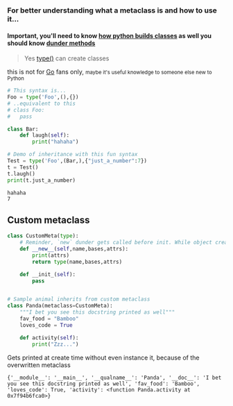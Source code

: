 ### For better understanding what a metaclass is and how to use it...
#### Important, you'll need to know [how python builds classes](https://docs.python.org/3/reference/datamodel.html#creating-the-class-object) as well you should know [dunder methods](https://docs.python.org/3/reference/datamodel.html)

> Yes [type()](https://docs.python.org/3/library/functions.html#type) can create classes

 this is not for [Go](https://golang.org/) fans only, <small>maybe it's useful knowledge to someone else new to Python</small>
```python
# This syntax is...
Foo = type('Foo',(),{})
# ..equivalent to this
# class Foo:
#   pass

class Bar:
    def laugh(self):
        print("hahaha")

# Demo of inheritance with this fun syntax
Test = type('Foo',(Bar,),{"just_a_number":7})   
t = Test()                              
t.laugh()
print(t.just_a_number)
```
```shell
hahaha
7
```


## Custom metaclass
```python
class CustomMeta(type):
    # Reminder, `new` dunder gets called before init. While object creation.
    def __new__(self,name,bases,attrs):
        print(attrs)
        return type(name,bases,attrs)

    def __init_(self):
        pass


# Sample animal inherits from custom metaclass
class Panda(metaclass=CustomMeta):
    """I bet you see this docstring printed as well"""
    fav_food = "Bamboo"
    loves_code = True

    def activity(self):
        print("Zzz...")
```
Gets printed at create time without even instance it, because of the overwritten metaclass
```shell
{'__module__': '__main__', '__qualname__': 'Panda', '__doc__': 'I bet you see this docstring printed as well', 'fav_food': 'Bamboo', 'loves_code': True, 'activity': <function Panda.activity at 0x7f94b6fca0>}
```
